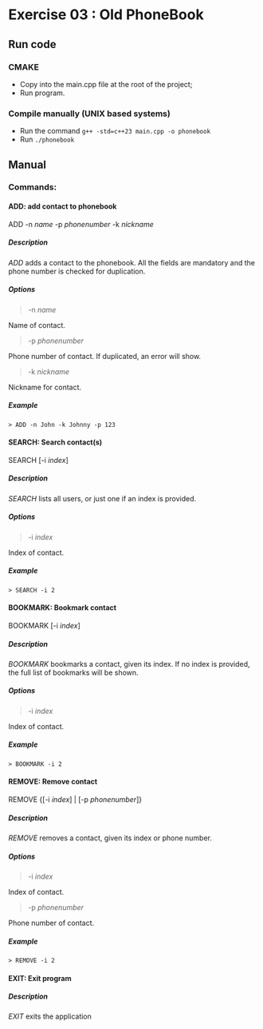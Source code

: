 # Exercise 03 : Old PhoneBook

## Run code

### CMAKE
* Copy into the main.cpp file at the root of the project;
* Run program.

### Compile manually (UNIX based systems)
* Run the command `g++ -std=c++23 main.cpp -o phonebook`
* Run `./phonebook`

## Manual

### Commands:

#### ADD: add contact to phonebook

ADD -n *name* -p *phonenumber* -k *nickname*

##### Description

*ADD* adds a contact to the phonebook. All the fields are mandatory and the phone number is checked for duplication.

##### Options

> -n *name* 

Name of contact. 

> -p *phonenumber*

Phone number of contact. If duplicated, an error will show.

> -k *nickname*

Nickname for contact.

##### Example

    > ADD -n John -k Johnny -p 123


#### SEARCH: Search contact(s)

SEARCH [-i *index*]

##### Description

*SEARCH* lists all users, or just one if an index is provided.

##### Options

> -i *index*

Index of contact.

##### Example

    > SEARCH -i 2

#### BOOKMARK: Bookmark contact

BOOKMARK [-i *index*]

##### Description

*BOOKMARK* bookmarks a contact, given its index. If no index is provided, the full list of bookmarks will be shown. 

##### Options

> -i *index*

Index of contact.

##### Example

    > BOOKMARK -i 2

#### REMOVE: Remove contact

REMOVE {[-i *index*] | [-p *phonenumber*]}

##### Description

*REMOVE* removes a contact, given its index or phone number.

##### Options

> -i *index*

Index of contact.

> -p *phonenumber*

Phone number of contact.

##### Example

    > REMOVE -i 2

#### EXIT: Exit program

##### Description

*EXIT* exits the application
